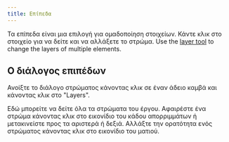 ```yaml
---
title: Επίπεδα
---
```


Τα επίπεδα είναι μια επιλογή για ομαδοποίηση στοιχείων. Κάντε κλικ στο στοιχείο για να δείτε και να αλλάξετε το στρώμα. Use the [layer tool](../tools/layer) to change the layers of multiple elements.

## Ο διάλογος επιπέδων

Ανοίξτε το διάλογο στρώματος κάνοντας κλικ σε έναν άδειο καμβά και κάνοντας κλικ στο "Layers".

Εδώ μπορείτε να δείτε όλα τα στρώματα του έργου.
Αφαιρέστε ένα στρώμα κάνοντας κλικ στο εικονίδιο του κάδου απορριμμάτων ή μετακινείστε προς τα αριστερά ή δεξιά.
Αλλάξτε την ορατότητα ενός στρώματος κάνοντας κλικ στο εικονίδιο του ματιού.
